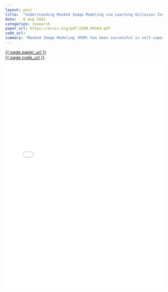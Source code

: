 ```yaml
---
layout: post
title:  "Understanding Masked Image Modeling via Learning Occlusion Invariant Feature"
date:   8 Aug 2022
categories: research
paper_url: https://arxiv.org/pdf/2208.04164.pdf
code_url: 
summary: "Masked Image Modeling (MIM) has been successful in self-supervised visual recognition, yet its working mechanism remains unclear, especially compared to siamese approaches like contrastive learning. This study introduces a new perspective that MIM implicitly learns occlusion-invariant features, similar to the invariances learned by siamese methods. We show that MIM can be interpreted within a unified framework alongside traditional methods, differing only in data transformations and similarity measurements. Using MAE as an example, we find that MIM's success is less about similarity functions and more about the occlusion-invariant features it learns, which provide a beneficial initialization for vision transformers despite possibly being less semantic. Our findings encourage the development of more effective self-supervised methods in computer vision"
---
```


<style>
.responsive-pdf-container {
    overflow: hidden;
    padding-top: 141.42%; /* 16:9 Aspect Ratio, adjust as needed */
    position: relative;
}

.responsive-pdf-container iframe {
    border: none;
    height: 100%;
    left: 0;
    position: absolute;
    top: 0;
    width: 100%;
}
</style>

<a href="{{ page.paper_url }}">{{ page.paper_url }}</a><br>
<a href="{{ page.code_url }}">{{ page.code_url }}</a>

<div class="responsive-pdf-container">
    <iframe src="{{ page.paper_url }}" style="border: none;"></iframe>
</div>